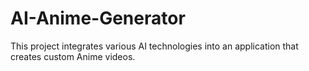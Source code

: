 # AI-Anime-Generator
This project integrates various AI technologies into an application that creates custom Anime videos. 
